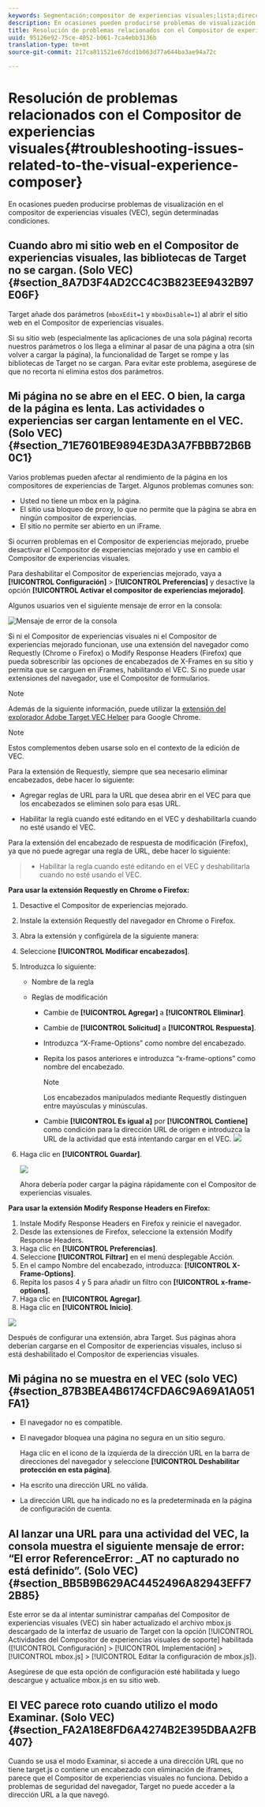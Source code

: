 ```yaml
---
keywords: Segmentación;compositor de experiencias visuales;lista;direcciones permitidas;lista de direcciones permitidas;vec;resolución de problemas del compositor de experiencias visuales;resolución de problemas;tls;tls 1.2
description: En ocasiones pueden producirse problemas de visualización en el compositor de experiencias visuales (VEC), según determinadas condiciones.
title: Resolución de problemas relacionados con el Compositor de experiencias visuales
uuid: 95126e92-75ce-4052-b061-7ca4ebb3136b
translation-type: tm+mt
source-git-commit: 217ca811521e67dcd1b063d77a644ba3ae94a72c

---
```



# Resolución de problemas relacionados con el Compositor de experiencias visuales{#troubleshooting-issues-related-to-the-visual-experience-composer}

En ocasiones pueden producirse problemas de visualización en el compositor de experiencias visuales (VEC), según determinadas condiciones.

## Cuando abro mi sitio web en el Compositor de experiencias visuales, las bibliotecas de Target no se cargan. (Solo VEC) {#section_8A7D3F4AD2CC4C3B823EE9432B97E06F}

Target añade dos parámetros (`mboxEdit=1` y `mboxDisable=1`) al abrir el sitio web en el Compositor de experiencias visuales.

Si su sitio web (especialmente las aplicaciones de una sola página) recorta nuestros parámetros o los llega a eliminar al pasar de una página a otra (sin volver a cargar la página), la funcionalidad de Target se rompe y las bibliotecas de Target no se cargan. 
Para evitar este problema, asegúrese de que no recorta ni elimina estos dos parámetros.

## Mi página no se abre en el EEC. O bien, la carga de la página es lenta. Las actividades o experiencias ser cargan lentamente en el VEC. (Solo VEC) {#section_71E7601BE9894E3DA3A7FBBB72B6B0C1}

Varios problemas pueden afectar al rendimiento de la página en los compositores de experiencias de Target. Algunos problemas comunes son:

* Usted no tiene un mbox en la página.
* El sitio usa bloqueo de proxy, lo que no permite que la página se abra en ningún compositor de experiencias.
* El sitio no permite ser abierto en un iFrame.

Si ocurren problemas en el Compositor de experiencias mejorado, pruebe desactivar el Compositor de experiencias mejorado y use en cambio el Compositor de experiencias visuales.

Para deshabilitar el Compositor de experiencias mejorado, vaya a **[!UICONTROL Configuración]** &gt; **[!UICONTROL Preferencias]** y desactive la opción **[!UICONTROL Activar el compositor de experiencias mejorado]**.

Algunos usuarios ven el siguiente mensaje de error en la consola:

![Mensaje de error de la consola](/help/c-experiences/c-visual-experience-composer/r-troubleshoot-composer/assets/console_error_message.jpg)

Si ni el Compositor de experiencias visuales ni el Compositor de experiencias mejorado funcionan, use una extensión del navegador como Requestly (Chrome o Firefox) o Modify Response Headers (Firefox) que pueda sobrescribir las opciones de encabezados de X-Frames en su sitio y permita que se carguen en iFrames, habilitando el VEC. Si no puede usar extensiones del navegador, use el Compositor de formularios.

>[!NOTE]
>
>Además de la siguiente información, puede utilizar la [extensión del explorador Adobe Target VEC Helper](/help/c-experiences/c-visual-experience-composer/r-troubleshoot-composer/vec-helper-browser-extension.md) para Google Chrome.


>[!Note]
>
>Estos complementos deben usarse solo en el contexto de la edición de VEC.
>
>Para la extensión de Requestly, siempre que sea necesario eliminar encabezados, debe hacer lo siguiente:
>
>* Agregar reglas de URL para la URL que desea abrir en el VEC para que los encabezados se eliminen solo para esas URL.
   >
   >
* Habilitar la regla cuando esté editando en el VEC y deshabilitarla cuando no esté usando el VEC.
>
>
Para la extensión del encabezado de respuesta de modificación (Firefox), ya que no puede agregar una regla de URL, debe hacer lo siguiente:
>
>* Habilitar la regla cuando esté editando en el VEC y deshabilitarla cuando no esté usando el VEC.


**Para usar la extensión Requestly en Chrome o Firefox:**

1. Desactive el Compositor de experiencias mejorado.
1. Instale la extensión Requestly del navegador en Chrome o Firefox.
1. Abra la extensión y configúrela de la siguiente manera:
1. Seleccione **[!UICONTROL Modificar encabezados]**.
1. Introduzca lo siguiente:

   * Nombre de la regla
   * Reglas de modificación

      * Cambie de **[!UICONTROL Agregar]** a **[!UICONTROL Eliminar]**.
      * Cambie de **[!UICONTROL Solicitud]** a **[!UICONTROL Respuesta]**.
      * Introduzca “X-Frame-Options” como nombre del encabezado.
      * Repita los pasos anteriores e introduzca “x-frame-options” como nombre del encabezado.

         >[!NOTE]
         >
         >Los encabezados manipulados mediante Requestly distinguen entre mayúsculas y minúsculas.

      * Cambie **[!UICONTROL Es igual a]** por **[!UICONTROL Contiene]** como condición para la dirección URL de origen e introduzca la URL de la actividad que está intentando cargar en el VEC.
      ![](assets/chrome_extension.png)


1. Haga clic en **[!UICONTROL Guardar]**.

   ![](assets/requestly.png)

   Ahora debería poder cargar la página rápidamente con el Compositor de experiencias visuales.

**Para usar la extensión Modify Response Headers en Firefox:**

1. Instale Modify Response Headers en Firefox y reinicie el navegador.
1. Desde las extensiones de Firefox, seleccione la extensión Modify Response Headers.
1. Haga clic en **[!UICONTROL Preferencias]**.
1. Seleccione **[!UICONTROL Filtrar]** en el menú desplegable Acción.
1. En el campo Nombre del encabezado, introduzca: **[!UICONTROL X-Frame-Options]**.
1. Repita los pasos 4 y 5 para añadir un filtro con **[!UICONTROL x-frame-options]**.
1. Haga clic en **[!UICONTROL Agregar]**.
1. Haga clic en **[!UICONTROL Inicio]**.

![](assets/firefox_extension.png)

Después de configurar una extensión, abra Target. Sus páginas ahora deberían cargarse en el Compositor de experiencias visuales, incluso si está deshabilitado el Compositor de experiencias visuales.

## Mi página no se muestra en el VEC (solo VEC)   {#section_87B3BEA4B6174CFDA6C9A69A1A051FA1}

* El navegador no es compatible.
* El navegador bloquea una página no segura en un sitio seguro.

   Haga clic en el icono de la izquierda de la dirección URL en la barra de direcciones del navegador y seleccione **[!UICONTROL Deshabilitar protección en esta página]**.
* Ha escrito una dirección URL no válida.
* La dirección URL que ha indicado no es la predeterminada en la página de configuración de cuenta.

## Al lanzar una URL para una actividad del VEC, la consola muestra el siguiente mensaje de error: “El error ReferenceError: _AT no capturado no está definido”. (Solo VEC) {#section_BB5B9B629AC4452496A82943EFF72B85}

Este error se da al intentar suministrar campañas del Compositor de experiencias visuales (VEC) sin haber actualizado el archivo mbox.js descargado de la interfaz de usuario de Target con la opción [!UICONTROL Actividades del Compositor de experiencias visuales de soporte] habilitada ([!UICONTROL Configuración] &gt; [!UICONTROL Implementación] &gt; [!UICONTROL mbox.js] &gt; [!UICONTROL Editar la configuración de mbox.js]).

Asegúrese de que esta opción de configuración esté habilitada y luego descargue y actualice mbox.js en su sitio web.

## El VEC parece roto cuando utilizo el modo Examinar. (Solo VEC) {#section_FA2A18E8FD6A4274B2E395DBAA2FB407}

Cuando se usa el modo Examinar, si accede a una dirección URL que no tiene target.js o contiene un encabezado con eliminación de iframes, parece que el Compositor de experiencias visuales no funciona. Debido a problemas de seguridad del navegador, Target no puede acceder a la dirección URL a la que navegó.
